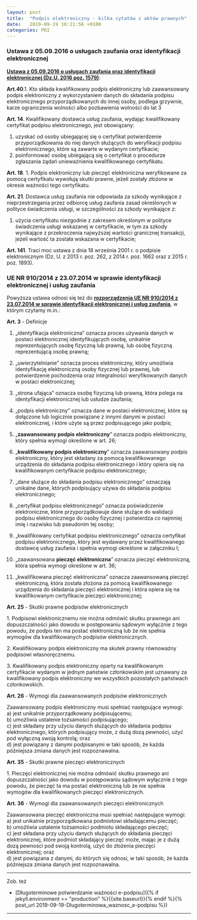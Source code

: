 ```yaml
---
layout: post
title:  "Podpis elektroniczny - kilka cytatów z aktów prawnych"
date:   2019-09-19 10:21:56 +0100
categories: PKI
---
```


### Ustawa z 05.09.2016 o usługach zaufania oraz identyfikacji elektronicznej

**[Ustawa z 05.09.2016 o usługach zaufania oraz identyfikacji elektronicznej (Dz.U. 2016 poz. 1579)](http://isap.sejm.gov.pl/isap.nsf/DocDetails.xsp?id=WDU20160001579 "Ustawa z 05.09.2016 o usługach zaufania oraz identyfikacji elektronicznej (Dz.U. 2016 poz. 1579)")**:  

**Art.40**.1. Kto składa kwalifikowany podpis elektroniczny lub zaawansowany podpis elektroniczny z wykorzystaniem danych do składania podpisu elektronicznego przyporządkowanych do innej osoby, podlega grzywnie, karze ograniczenia wolności albo pozbawienia wolności do lat 3

**Art. 14**. Kwalifikowany dostawca usług zaufania, wydając kwalifikowany certyfikat podpisu elektronicznego, jest obowiązany:  
1) uzyskać od osoby ubiegającej się o certyfikat potwierdzenie przyporządkowania do niej danych służących do weryfikacji podpisu elektronicznego, które są zawarte w wydanym certyfikacie;  
2) poinformować osobę ubiegającą się o certyfikat o procedurze zgłaszania żądań unieważnienia kwalifikowanego certyfikatu.

**Art. 18**. 1. Podpis elektroniczny lub pieczęć elektroniczna weryfikowane za pomocą certyfikatu wywołują skutki prawne, jeżeli zostały złożone w okresie ważności tego certyfikatu.

**Art. 21**. Dostawca usług zaufania nie odpowiada za szkody wynikające z nieprzestrzegania przez odbiorcę usług zaufania zasad określonych w polityce świadczenia usługi, w szczególności za szkody wynikające z:  
1) użycia certyfikatu niezgodnie z zakresem określonym w polityce świadczenia usługi wskazanej w certyfikacie, w tym za szkody wynikające z przekroczenia najwyższej wartości granicznej transakcji, jeżeli wartość ta została wskazana w certyfikacie;

**Art. 141**. Traci moc ustawa z dnia 18 września 2001 r. o podpisie elektronicznym (Dz. U. z 2013 r. poz. 262, z 2014 r. poz. 1662 oraz z 2015 r. poz. 1893).


### UE NR 910/2014 z 23.07.2014 w sprawie identyfikacji elektronicznej i usług zaufania

Powyższa ustawa odnosi się też do **[rozporządzenia UE NR 910/2014 z 23.07.2014 w sprawie identyfikacji elektronicznej i usług zaufania](https://eur-lex.europa.eu/legal-content/PL/TXT/?uri=CELEX%3A32014R0910 "rozporządzenia UE NR 910/2014 z 23.07.2014 w sprawie identyfikacji elektronicznej i usług zaufania ")**, w którym czytamy m.in.:

**Art. 3** - Definicje

1) „identyfikacja elektroniczna” oznacza proces używania danych w postaci elektronicznej identyfikujących osobę, unikalnie reprezentujących osobę fizyczną lub prawną, lub osobę fizyczną reprezentującą osobę prawną;

5) „uwierzytelnianie” oznacza proces elektroniczny, który umożliwia identyfikację elektroniczną osoby fizycznej lub prawnej, lub potwierdzenie pochodzenia oraz integralności weryfikowanych danych w postaci elektronicznej;

6) „strona ufająca” oznacza osobę fizyczną lub prawną, która polega na identyfikacji elektronicznej lub usłudze zaufania;

10) „podpis elektroniczny” oznacza dane w postaci elektronicznej, które są dołączone lub logicznie powiązane z innymi danymi w postaci elektronicznej, i które użyte są przez podpisującego jako podpis;

11) „**zaawansowany podpis elektroniczny**” oznacza podpis elektroniczny, który spełnia wymogi określone w art. 26;

12) „**kwalifikowany podpis elektroniczny**” oznacza zaawansowany podpis elektroniczny, który jest składany za pomocą kwalifikowanego urządzenia do składania podpisu elektronicznego i który opiera się na kwalifikowanym certyfikacie podpisu elektronicznego;

13) „dane służące do składania podpisu elektronicznego” oznaczają unikalne dane, których podpisujący używa do składania podpisu elektronicznego;

14) „certyfikat podpisu elektronicznego” oznacza poświadczenie elektroniczne, które przyporządkowuje dane służące do walidacji podpisu elektronicznego do osoby fizycznej i potwierdza co najmniej imię i nazwisko lub pseudonim tej osoby;

15) „kwalifikowany certyfikat podpisu elektronicznego” oznacza certyfikat podpisu elektronicznego, który jest wydawany przez kwalifikowanego dostawcę usług zaufania i spełnia wymogi określone w załączniku I;

26) „zaawansowana **pieczęć elektroniczna**” oznacza pieczęć elektroniczną, która spełnia wymogi określone w art. 36;

27) „kwalifikowana pieczęć elektroniczna” oznacza zaawansowaną pieczęć elektroniczną, która została złożona za pomocą kwalifikowanego urządzenia do składania pieczęci elektronicznej i która opiera się na kwalifikowanym certyfikacie pieczęci elektronicznej;

**Art. 25** - Skutki prawne podpisów elektronicznych

1\. Podpisowi elektronicznemu nie można odmówić skutku prawnego ani dopuszczalności jako dowodu w postępowaniu sądowym wyłącznie z tego powodu, że podpis ten ma postać elektroniczną lub że nie spełnia wymogów dla kwalifikowanych podpisów elektronicznych.

2\. Kwalifikowany podpis elektroniczny ma skutek prawny równoważny podpisowi własnoręcznemu.

3\. Kwalifikowany podpis elektroniczny oparty na kwalifikowanym certyfikacie wydanym w jednym państwie członkowskim jest uznawany za kwalifikowany podpis elektroniczny we wszystkich pozostałych państwach członkowskich.

**Art. 26** - Wymogi dla zaawansowanych podpisów elektronicznych

Zaawansowany podpis elektroniczny musi spełniać następujące wymogi:  
a) jest unikalnie przyporządkowany podpisującemu;  
b) umożliwia ustalenie tożsamości podpisującego;  
c) jest składany przy użyciu danych służących do składania podpisu elektronicznego, których podpisujący może, z dużą dozą pewności, użyć pod wyłączną swoją kontrolą; oraz  
d) jest powiązany z danymi podpisanymi w taki sposób, że każda późniejsza zmiana danych jest rozpoznawalna.

**Art. 35** - Skutki prawne pieczęci elektronicznych

1\. Pieczęci elektronicznej nie można odmówić skutku prawnego ani dopuszczalności jako dowodu w postępowaniu sądowym wyłącznie z tego powodu, że pieczęć ta ma postać elektroniczną lub że nie spełnia wymogów dla kwalifikowanych pieczęci elektronicznych.

**Art. 36** - Wymogi dla zaawansowanych pieczęci elektronicznych

Zaawansowana pieczęć elektroniczna musi spełniać następujące wymogi:  
a) jest unikalnie przyporządkowana podmiotowi składającemu pieczęć;  
b) umożliwia ustalenie tożsamości podmiotu składającego pieczęć;  
c) jest składana przy użyciu danych służących do składania pieczęci elektronicznej, które podmiot składający pieczęć może, mając je z dużą dozą pewności pod swoją kontrolą, użyć do złożenia pieczęci elektronicznej; oraz  
d) jest powiązana z danymi, do których się odnosi, w taki sposób, że każda późniejsza zmiana danych jest rozpoznawalna.

----

Zob. też
* [Długoterminowe potwierdzanie ważności e-podpisu]({% if jekyll.environment == "production" %}{{site.baseurl}}{% endif %}{% post_url 2019-09-19-Dlugoterminowa_waznosc_e-podpisu %})

----


<style> code {font-size: small;} </style>

<!-- {% unless jekyll.environment %} -->
<script>

(function() {
  const images = document.getElementsByTagName('img'); 
  for(let i = 0; i < images.length; i++) {
    images[i].src = images[i].src.replace('%7B%7Bsite.baseurl%7D%7D','..');
  } //{{site.baseurl}} - without spaces!  
})();

</script>
<!-- {% endunless %} -->